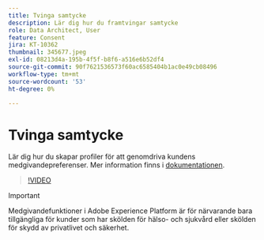 ```yaml
---
title: Tvinga samtycke
description: Lär dig hur du framtvingar samtycke
role: Data Architect, User
feature: Consent
jira: KT-10362
thumbnail: 345677.jpeg
exl-id: 08213d4a-195b-4f5f-b8f6-a516e6b52df4
source-git-commit: 90f7621536573f60ac6585404b1ac0e49cb08496
workflow-type: tm+mt
source-wordcount: '53'
ht-degree: 0%

---
```


# Tvinga samtycke

Lär dig hur du skapar profiler för att genomdriva kundens medgivandepreferenser. Mer information finns i [dokumentationen](https://experienceleague.adobe.com/docs/experience-platform/data-governance/enforcement/auto-enforcement.html).

>[!VIDEO](https://video.tv.adobe.com/v/345677?quality=12&learn=on)

>[!IMPORTANT]
>
> Medgivandefunktioner i Adobe Experience Platform är för närvarande bara tillgängliga för kunder som har skölden för hälso- och sjukvård eller skölden för skydd av privatlivet och säkerhet.
